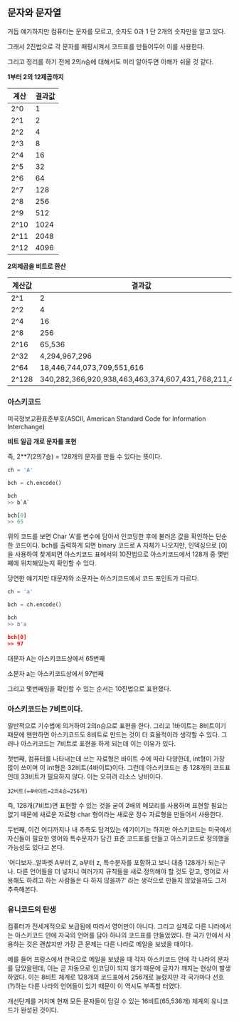 ## 문자와 문자열

거듭 얘기하지만 컴퓨터는 문자를 모르고, 숫자도 0과 1 단 2개의 숫자만을 알고 있다.

그래서 2진법으로 각 문자를 매핑시켜서 코드표를 만들어두어 이를 사용한다.

그리고 정리를 하기 전에 2의n승에 대해서도 미리 알아두면 이해가 쉬울 것 같다.

**1부터 2의 12제곱까지**


| 계산  | 결과값 |
|------|------|
| 2^0  | 1    |
| 2^1  | 2    |
| 2^2  | 4    |
| 2^3  | 8    |
| 2^4  | 16   |
| 2^5  | 32   |
| 2^6  | 64   |
| 2^7  | 128  |
| 2^8  | 256  |
| 2^9  | 512  |
| 2^10 | 1024 |
| 2^11 | 2048 |
| 2^12 | 4096 |


**2의제곱을 비트로 환산**

| 계산값 | 결과값                                              |
|--------|-----------------------------------------------------|
| 2^1    | 2                                                   |
| 2^2    | 4                                                   |
| 2^4    | 16                                                  |
| 2^8    | 256                                                 |
| 2^16   | 65,536                                              |
| 2^32   | 4,294,967,296                                       |
| 2^64   | 18,446,744,073,709,551,616                          |
| 2^128  | 340,282,366,920,938,463,463,374,607,431,768,211,456 |


### 아스키코드

미국정보교환표준부호(ASCII, American Standard Code for Information Interchange)

**비트 일곱 개로 문자를 표현**

즉, 2**7(2의7승) = 128개의 문자를 만들 수 있다는 뜻이다.

```python
ch = 'A'

bch = ch.encode()

bch
>> b`A`

bch[0]
>> 65

```

위의 코드를 보면 Char 'A'를 변수에 담아서 인코딩한 후에 불러온 값을 확인하는 단순한 코드이다. bch를 출력하게 되면 binary 코드로 A 자체가 나오지만, 인덱싱으로 [0] 을 사용하여 찾게되면 아스키코드 표에서의 10진법으로 아스키코드에서 128개 중 몇번째에 위치해있는지 확인할 수 있다.

당연한 얘기지만 대문자와 소문자는 아스키코드에서 코드 포인트가 다르다.

```python
ch = 'a'

bch = ch.encode()

bch
>> b'a

bch[0]
>> 97

```

대문자 A는 아스키코드상에서 65번째

소문자 a는 아스키코드상에서 97번째

그리고 몇번째임을 확인할 수 있는 순서는 10진법으로 표현했다.

### 아스키코드는 7비트이다.

일반적으로 기수법에 의거하여 2의n승으로 표현을 한다. 그리고 1바이트는 8비트이기 때문에 왠만하면 아스키코드도 8비트로 만드는 것이 더 효율적이라 생각할 수 있다. 그러나 아스키코드는 7비트로 표현을 하게 되는데 이는 이유가 있다.

첫번째, 컴퓨터를 나타내는데 쓰는 자료형은 바이트 수에 따라 다양한데, int형이 가장 많이 쓰이며 이 int형은 32비트(4바이트)이다. 그런데 아스키코드는 총 128개의 코드표인데 33비트가 필요하지 않다. 이는 오히려 리소스 낭비이다.

`32비트(=4바이트=2의4승=256개)`

즉, 128개(7비트)면 표현할 수 있는 것을 굳이 2배의 메모리를 사용하며 표현할 필요는 없기 때문에 새로운 자료형 char 형이라는 새로운 정수 자료형을 만들어서 사용한다.

두번째, 이건 어디까지나 내 추측도 담겨있는 얘기이기는 하지만 아스키코드는 미국에서 자신들이 필요한 영어와 특수문자가 담긴 표준 코드표를 만들고 아스키코드로 정의했을 가능성도 있다고 본다.

'어디보자..알파벳 A부터 Z, a부터 z, 특수문자를 포함하고 보니 대충 128개가 되는구나. 다른 언어들을 더 넣자니 여러가지 규칙들을 새로 정의해야 할 것도 같고, 영어로 사용해도 하려고 하는 사람들은 다 하지 않을까?' 라는 생각으로 만들지 않았을까도 그저 추측해본다.

### 유니코드의 탄생

컴퓨터가 전세계적으로 보급됨에 따라서 영어만이 아니다. 그리고 실제로 다른 나라에서는 아스키코드 안에 자국의 언어를 담아 하나의 코드표를 만들었었다. 한 국가 안에서 사용하는 것은 괜찮지만 가장 큰 문제는 다른 나라로 메일을 보냈을 때이다.

예를 들어 프랑스에서 한국으로 메일을 보냈을 때 각자 아스키코드 안에 각 나라의 문자를 담았을텐데, 이는 곧 자동으로 인코딩이 되지 않기 때문에 글자가 깨지는 현상이 발생하였다. 이는 8비트 체계로 128개의 코드표에서 256개로 늘렸지만 각 국가마다 선호(?)하는 다른 나라의 언어들이 있기 때문이 이 역시도 부족할 터였다.

개선단계를 거치며 현재 모든 문자들이 담길 수 있는 16비트(65,536개) 체계의 유니코드가 완성된 것이다.

